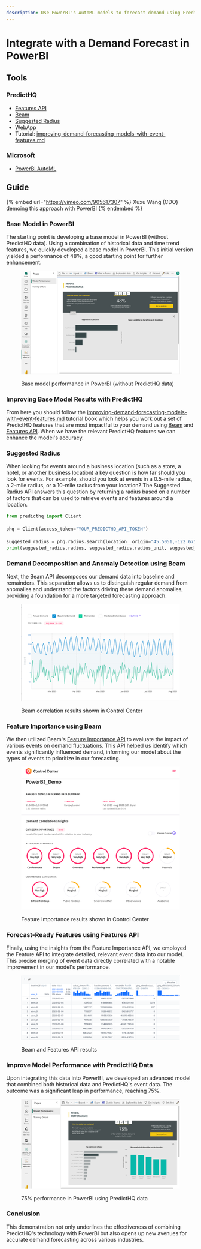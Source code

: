 ```yaml
---
description: Use PowerBI's AutoML models to forecast demand using PredictHQ technologies.
---
```


# Integrate with a Demand Forecast in PowerBI

## Tools

### PredictHQ

* [Features API](../../getting-started/guides/features-api-guides/)
* [Beam](../integration-guides/beam-data-science-guide.md)
* [Suggested Radius](../../api/suggested-radius/get-suggested-radius.md)
* [WebApp](https://control.predicthq.com)
* Tutorial: [improving-demand-forecasting-models-with-event-features.md](../../getting-started/guides/tutorials/improving-demand-forecasting-models-with-event-features.md "mention")

### Microsoft

* [PowerBI AutoML](https://learn.microsoft.com/en-us/power-bi/transform-model/dataflows/dataflows-machine-learning-integration)

## Guide

{% embed url="https://vimeo.com/905617307" %}
Xuxu Wang (CDO) demoing this approach with PowerBI
{% endembed %}

### Base Model in PowerBI

The starting point is developing a base model in PowerBI (without PredictHQ data). Using a combination of historical data and time trend features, we quickly developed a base model in PowerBI. This initial version yielded a performance of 48%, a good starting point for further enhancement.

<figure><img src="../../.gitbook/assets/powerbi-screenshot.png" alt=""><figcaption><p>Base model performance in PowerBI (without PredictHQ data)</p></figcaption></figure>

### Improving Base Model Results with PredictHQ

From here you should follow the [improving-demand-forecasting-models-with-event-features.md](../../getting-started/guides/tutorials/improving-demand-forecasting-models-with-event-features.md "mention") tutorial book which helps you work out a set of PredictHQ features that are most impactful to your demand using [Beam](../../api/beam/) and [Features API](../../api/features/). When we have the relevant PredictHQ features we can enhance the model's accuracy.

### Suggested Radius

When looking for events around a business location (such as a store, a hotel, or another business location) a key question is how far should you look for events. For example, should you look at events in a 0.5-mile radius, a 2-mile radius, or a 10-mile radius from your location? The Suggested Radius API answers this question by returning a radius based on a number of factors that can be used to retrieve events and features around a location.

```python
from predicthq import Client

phq = Client(access_token="YOUR_PREDICTHQ_API_TOKEN")

suggested_radius = phq.radius.search(location__origin="45.5051,-122.6750")
print(suggested_radius.radius, suggested_radius.radius_unit, suggested_radius.location.to_dict())
```

### Demand Decomposition and Anomaly Detection using Beam

Next, the Beam API decomposes our demand data into baseline and remainders. This separation allows us to distinguish regular demand from anomalies and understand the factors driving these demand anomalies, providing a foundation for a more targeted forecasting approach.

<figure><img src="../../.gitbook/assets/beam-result-screenshot.png" alt=""><figcaption><p>Beam correlation results shown in Control Center</p></figcaption></figure>

### Feature Importance using Beam

We then utilized Beam's [Feature Importance API](../../api/beam/get-feature-importance.md) to evaluate the impact of various events on demand fluctuations. This API helped us identify which events significantly influenced demand, informing our model about the types of events to prioritize in our forecasting.

<figure><img src="../../.gitbook/assets/feature-importance-result-screenshot.png" alt=""><figcaption><p>Feature Importance results shown in Control Center</p></figcaption></figure>

### Forecast-Ready Features using Features API

Finally, using the insights from the Feature Importance API, we employed the Feature API to integrate detailed, relevant event data into our model. This precise merging of event data directly correlated with a notable improvement in our model's performance.

<figure><img src="../../.gitbook/assets/features-table-screenshot.png" alt=""><figcaption><p>Beam and Features API results</p></figcaption></figure>

### Improve Model Performance with PredictHQ Data

Upon integrating this data into PowerBI, we developed an advanced model that combined both historical data and PredictHQ's event data. The outcome was a significant leap in performance, reaching 75%.

<figure><img src="../../.gitbook/assets/powerbi-improved-perf-screenshot.png" alt=""><figcaption><p>75% performance in PowerBI using PredictHQ data</p></figcaption></figure>

### Conclusion

This demonstration not only underlines the effectiveness of combining PredictHQ's technology with PowerBI but also opens up new avenues for accurate demand forecasting across various industries.

